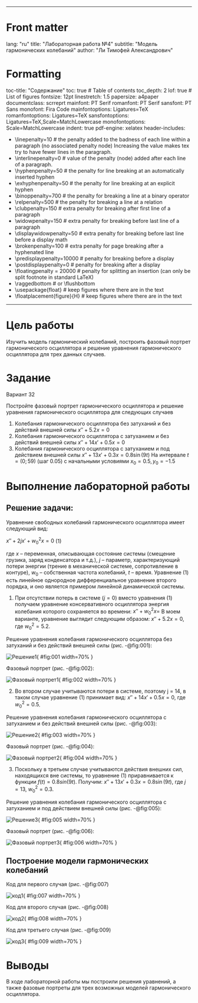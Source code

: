 ﻿
---
# Front matter
lang: "ru"
title: "Лабораторная работа №4"
subtitle: "Модель гармонических колебаний"
author: "Ли Тимофей Александрович"

# Formatting
toc-title: "Содержание"
toc: true # Table of contents
toc_depth: 2
lof: true # List of figures
fontsize: 12pt
linestretch: 1.5
papersize: a4paper
documentclass: scrreprt
mainfont: PT Serif
romanfont: PT Serif
sansfont: PT Sans
monofont: Fira Code
mainfontoptions: Ligatures=TeX
romanfontoptions: Ligatures=TeX
sansfontoptions: Ligatures=TeX,Scale=MatchLowercase
monofontoptions: Scale=MatchLowercase
indent: true
pdf-engine: xelatex
header-includes:
  - \linepenalty=10 # the penalty added to the badness of each line within a paragraph (no associated penalty node) Increasing the value makes tex try to have fewer lines in the paragraph.
  - \interlinepenalty=0 # value of the penalty (node) added after each line of a paragraph.
  - \hyphenpenalty=50 # the penalty for line breaking at an automatically inserted hyphen
  - \exhyphenpenalty=50 # the penalty for line breaking at an explicit hyphen
  - \binoppenalty=700 # the penalty for breaking a line at a binary operator
  - \relpenalty=500 # the penalty for breaking a line at a relation
  - \clubpenalty=150 # extra penalty for breaking after first line of a paragraph
  - \widowpenalty=150 # extra penalty for breaking before last line of a paragraph
  - \displaywidowpenalty=50 # extra penalty for breaking before last line before a display math
  - \brokenpenalty=100 # extra penalty for page breaking after a hyphenated line
  - \predisplaypenalty=10000 # penalty for breaking before a display
  - \postdisplaypenalty=0 # penalty for breaking after a display
  - \floatingpenalty = 20000 # penalty for splitting an insertion (can only be split footnote in standard LaTeX)
  - \raggedbottom # or \flushbottom
  - \usepackage{float} # keep figures where there are in the text
  - \floatplacement{figure}{H} # keep figures where there are in the text
---

# Цель работы

Изучить модель гармонический колебаний, построить фазовый портрет гармонического осциллятора и решение уравнения гармонического осциллятора для трех данных случаев.

# Задание
Вариант 32

Постройте фазовый портрет гармонического осциллятора и решение уравнения гармонического осциллятора для следующих случаев
1. Колебания гармонического осциллятора без затуханий и без действий внешней силы $x''+5.2x=0$
2. Колебания гармонического осциллятора c затуханием и без действий внешней силы $x''+14x'+0.5x=0$
3. Колебания гармонического осциллятора c затуханием и под действием внешней силы $x''+13x'+0.3x=0.8\sin(9t)$
На интервале
$t=(0;59)$ (шаг 0.05) с начальными условиями $x_0 = 0.5, y_{0} = -1.5$

# Выполнение лабораторной работы

## Решение задачи:

Уравнение свободных колебаний гармонического осциллятора имеет следующий вид: 

$x''+2jx'+w_0^2x=0$ (1)

где $x$ – переменная, описывающая состояние системы (смещение грузика, заряд конденсатора и т.д.), $j$ – параметр, характеризующий потери энергии (трение в механической системе, сопротивление в контуре), $w_0$ – собственная частота колебаний, $t$ – время.
Уравнение (1) есть линейное однородное дифференциальное уравнение второго порядка, и оно является примером линейной динамической системы.

1. При отсутствии потерь в системе ($j = 0$) вместо уравнения (1) получаем уравнение консервативного осциллятора энергия колебания которого сохраняется во времени:
$x''+w_0^2x=$
В моем варианте, уравнение выглядит следующим образом:
$x'' + 5.2x = 0$, где $w_0^2 = 5.2$.

Решение уравнения колебания гармонического осциллятора без затуханий и без действий внешней силы (рис. -@fig:001):

![Решение1](images/1.png){ #fig:001 width=70% }

Фазовый портрет (рис. -@fig:002):

![Фазовый портрет1](images/2.png){ #fig:002 width=70% }

2. Во втором случае учитываются потери в системе, поэтому j = 14, в таком случае уравнение (1) принимает вид:
$x''+14x'+0.5x=0$, где $w_0^2 = 0.5$.

Решение уравнения колебания гармонического осциллятора c затуханием и без действий внешней силы (рис. -@fig:003):

![Решение2](images/3.png){ #fig:003 width=70% }

Фазовый портрет (рис. -@fig:004):

![Фазовый портрет2](images/4.png){ #fig:004 width=70% }

3. Поскольку в третьем случае учитываются действия внешних сил, находящихся вне системы, то уравнение (1) приравнивается к функции $f(t)=0.8sin(9t)$. Получим: 
$x''+13x'+0.3x=0.8\sin(9t)$, где $j = 13$, $w_0^2 = 0.3$.

Решение уравнения колебания гармонического осциллятора c затуханием и под действием внешней силы (рис. -@fig:005):

![Решение3](images/5.png){ #fig:005 width=70% }

Фазовый портрет (рис. -@fig:006):

![Фазовый портрет3](images/6.png){ #fig:006 width=70% }

## Построение модели гармонических колебаний

Код для первого случая  (рис. -@fig:007)

![код1](images/7.png){ #fig:007 width=70% }

Код для второго случая  (рис. -@fig:008)

![код2](images/8.png){ #fig:008 width=70% }

Код для третьего случая  (рис. -@fig:009)

![код3](images/9.png){ #fig:009 width=70% }


# Выводы

В ходе лабораторной работы мы построили решения уравнений, а также фазовые портреты для трех возможных моделей гармонического осциллятора.

